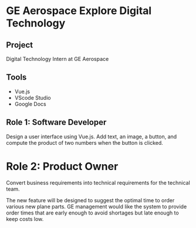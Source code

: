 # GE Aerospace Explore Digital Technology


## Project 
Digital Technology Intern at GE Aerospace

## Tools
- Vue.js
- VScode Studio
- Google Docs

## Role 1: Software Developer
<p>Design a user interface using Vue.js. Add text, an image, a button, and compute the product of two numbers when the button is clicked.</p>



# Role 2: Product Owner
<p>Convert business requirements into technical requirements for the technical team.</p>

<p>The new feature will be designed to suggest the optimal time to order various new plane parts.  GE management would like the system to provide order times that are early enough to avoid shortages but late enough to keep costs low.</p>
